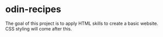 # odin-recipes

The goal of this project is to apply HTML skills to create a basic website. CSS styling will come after this.
